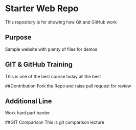 # Starter Web Repo

This repository is for showing how Git and GitHub work

## Purpose

Sample website with plenty of files for demos

## GIT & GitHub Training
This is one of the best course today all the best

##Contribution
Fork the Repo and raise pull request for review

## Additional Line
Work hard part harder

##GIT Comparison
This is git comparison lecture